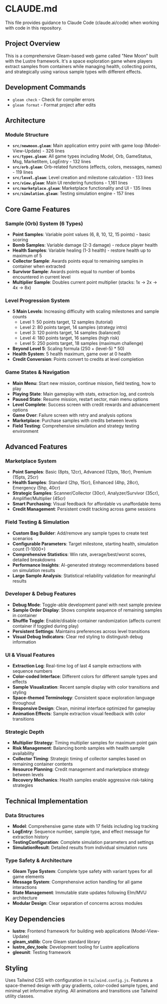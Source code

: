 # CLAUDE.md

This file provides guidance to Claude Code (claude.ai/code) when working with code in this repository.

## Project Overview

This is a comprehensive Gleam-based web game called "New Moon" built with the Lustre framework. It's a space exploration game where players extract samples from containers while managing health, collecting points, and strategically using various sample types with different effects.

## Development Commands

- `gleam check` - Check for compiler errors
- `gleam format` - Format project after edits

## Architecture

### Module Structure
- **`src/newmoon.gleam`**: Main application entry point with game loop (Model-View-Update) - 326 lines
- **`src/types.gleam`**: All game types including Model, Orb, GameStatus, Msg, MarketItem, LogEntry - 132 lines
- **`src/orb.gleam`**: Orb-related functions (effects, colors, messages, names) - 119 lines
- **`src/level.gleam`**: Level creation and milestone calculation - 133 lines
- **`src/view.gleam`**: Main UI rendering functions - 1,161 lines
- **`src/marketplace.gleam`**: Marketplace functionality and UI - 135 lines
- **`src/simulation.gleam`**: Testing simulation engine - 157 lines

## Core Game Features

### Sample (Orb) System (6 Types)
- **Point Samples**: Variable point values (6, 8, 10, 12, 15 points) - basic scoring
- **Bomb Samples**: Variable damage (2-3 damage) - reduce player health
- **Health Samples**: Variable healing (1-3 health) - restore health up to maximum of 5
- **Collector Sample**: Awards points equal to remaining samples in container when extracted
- **Survivor Sample**: Awards points equal to number of bombs encountered in current level
- **Multiplier Sample**: Doubles current point multiplier (stacks: 1x → 2x → 4x → 8x)

### Level Progression System
- **5 Main Levels**: Increasing difficulty with scaling milestones and sample counts
  - Level 1: 50 points target, 12 samples (tutorial)
  - Level 2: 80 points target, 14 samples (strategy intro)
  - Level 3: 120 points target, 14 samples (balanced)
  - Level 4: 180 points target, 16 samples (high risk)
  - Level 5: 250 points target, 18 samples (maximum challenge)
- **Beyond Level 5**: Scaling formula (250 + (level-5) * 50)
- **Health System**: 5 health maximum, game over at 0 health
- **Credit Conversion**: Points convert to credits at level completion

### Game States & Navigation
- **Main Menu**: Start new mission, continue mission, field testing, how to play
- **Playing State**: Main gameplay with stats, extraction log, and controls
- **Paused State**: Resume mission, restart sector, main menu options
- **Level Complete**: Success screen with credit rewards and advancement options
- **Game Over**: Failure screen with retry and analysis options
- **Marketplace**: Purchase samples with credits between levels
- **Field Testing**: Comprehensive simulation and strategy testing environment

## Advanced Features

### Marketplace System
- **Point Samples**: Basic (8pts, 12cr), Advanced (12pts, 18cr), Premium (15pts, 25cr)
- **Health Samples**: Standard (2hp, 15cr), Enhanced (4hp, 28cr), Emergency (5hp, 40cr)
- **Strategic Samples**: Scanner/Collector (30cr), Analyzer/Survivor (35cr), Amplifier/Multiplier (45cr)
- **Smart Purchasing**: Visual feedback for affordable vs unaffordable items
- **Credit Management**: Persistent credit tracking across game sessions

### Field Testing & Simulation
- **Custom Bag Builder**: Add/remove any sample types to create test scenarios
- **Configurable Parameters**: Target milestone, starting health, simulation count (1-1000+)
- **Comprehensive Statistics**: Win rate, average/best/worst scores, detailed breakdowns
- **Performance Insights**: AI-generated strategy recommendations based on simulation results
- **Large Sample Analysis**: Statistical reliability validation for meaningful results

### Developer & Debug Features
- **Debug Mode**: Toggle-able development panel with next sample preview
- **Sample Order Display**: Shows complete sequence of remaining samples in container
- **Shuffle Toggle**: Enable/disable container randomization (affects current container if toggled during play)
- **Persistent Settings**: Maintains preferences across level transitions
- **Visual Debug Indicators**: Clear red styling to distinguish debug information

### UI & Visual Features
- **Extraction Log**: Real-time log of last 4 sample extractions with sequence numbers
- **Color-coded Interface**: Different colors for different sample types and effects
- **Sample Visualization**: Recent sample display with color transitions and styling
- **Space-themed Terminology**: Consistent space exploration language throughout
- **Responsive Design**: Clean, minimal interface optimized for gameplay
- **Animation Effects**: Sample extraction visual feedback with color transitions

### Strategic Depth
- **Multiplier Strategy**: Timing multiplier samples for maximum point gain
- **Risk Management**: Balancing bomb samples with health sample availability
- **Collector Timing**: Strategic timing of collector samples based on remaining container contents
- **Resource Planning**: Credit management and marketplace strategy between levels
- **Recovery Mechanics**: Health samples enable aggressive risk-taking strategies

## Technical Implementation

### Data Structures
- **Model**: Comprehensive game state with 17 fields including log tracking
- **LogEntry**: Sequence number, sample type, and effect message for extraction history
- **TestingConfiguration**: Complete simulation parameters and settings
- **SimulationResult**: Detailed results from individual simulation runs

### Type Safety & Architecture
- **Gleam Type System**: Complete type safety with variant types for all game elements
- **Message System**: Comprehensive action handling for all game interactions
- **State Management**: Immutable state updates following Elm/MVU architecture
- **Modular Design**: Clear separation of concerns across modules

## Key Dependencies

- **lustre**: Frontend framework for building web applications (Model-View-Update)
- **gleam_stdlib**: Core Gleam standard library
- **lustre_dev_tools**: Development tooling for Lustre applications
- **gleeunit**: Testing framework

## Styling

Uses Tailwind CSS with configuration in `tailwind.config.js`. Features a space-themed design with gray gradients, color-coded sample types, and minimal yet informative styling. All animations and transitions use Tailwind utility classes.
